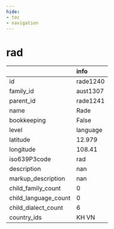 ```yaml
---
hide:
- toc
- navigation
---
```

# rad
|                      | info     |
|:---------------------|:---------|
| id                   | rade1240 |
| family_id            | aust1307 |
| parent_id            | rade1241 |
| name                 | Rade     |
| bookkeeping          | False    |
| level                | language |
| latitude             | 12.979   |
| longitude            | 108.41   |
| iso639P3code         | rad      |
| description          | nan      |
| markup_description   | nan      |
| child_family_count   | 0        |
| child_language_count | 0        |
| child_dialect_count  | 6        |
| country_ids          | KH VN    |
